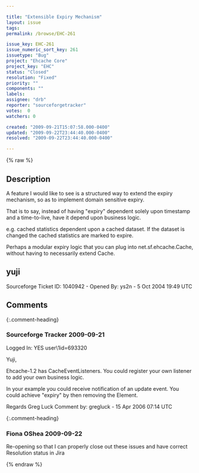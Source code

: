 ```yaml
---

title: "Extensible Expiry Mechanism"
layout: issue
tags: 
permalink: /browse/EHC-261

issue_key: EHC-261
issue_numeric_sort_key: 261
issuetype: "Bug"
project: "Ehcache Core"
project_key: "EHC"
status: "Closed"
resolution: "Fixed"
priority: ""
components: ""
labels: 
assignee: "drb"
reporter: "sourceforgetracker"
votes:  0
watchers: 0

created: "2009-09-21T15:07:58.000-0400"
updated: "2009-09-22T23:44:40.000-0400"
resolved: "2009-09-22T23:44:40.000-0400"

---
```




{% raw %}



## Description

<div markdown="1" class="description">

A feature I would like to see is a structured way to
extend 
the expiry mechanism, so as to implement domain sensitive
expiry.

That is to say, instead of having "expiry" dependent
solely upon timestamp and a time-to-live, have it
depend upon business logic.

e.g.    cached statistics dependent upon a cached dataset.
If the dataset is changed the cached statistics are
marked to expire.

Perhaps a modular expiry logic that you can plug into 
net.sf.ehcache.Cache, without having to necessarily
extend Cache.  

yuji
----

Sourceforge Ticket ID: 1040942 - Opened By: ys2n - 5 Oct 2004 19:49 UTC

</div>

## Comments


{:.comment-heading}
### **Sourceforge Tracker** <span class="date">2009-09-21</span>

<div markdown="1" class="comment">

Logged In: YES 
user\1id=693320

Yuji,

Ehcache-1.2 has CacheEventListeners. You could register your own listener to 
add your own business logic. 

In your example you could receive notification of an update event. You could 
achieve  "expiry" by then removing the Element.

Regards
Greg Luck 
Comment by: gregluck - 15 Apr 2006 07:14 UTC

</div>


{:.comment-heading}
### **Fiona OShea** <span class="date">2009-09-22</span>

<div markdown="1" class="comment">

Re-opening so that I can properly close out these issues and have correct Resolution status in Jira

</div>



{% endraw %}
